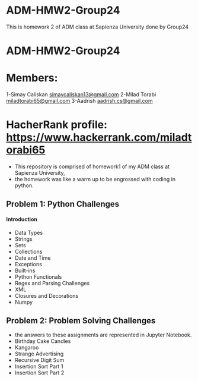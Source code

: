 # ADM-HMW2-Group24
This is homework 2 of ADM class at Sapienza University done by Group24

# ADM-HMW2-Group24
# Members: 
1-Simay Caliskan simaycaliskan13@gmail.com
2-Milad Torabi miladtorabi65@gmail.com
3-Aadrish aadrish.cs@gmail.com
# HacherRank profile: https://www.hackerrank.com/miladtorabi65
- This repository is comprised of homework1 of my ADM class at Sapienza University, 
- the homework was like a warm up to be engrossed with coding in python. 
## Problem 1: Python Challenges
#### Introduction
+ Data Types
+ Strings
+ Sets
+ Collections
+ Date and Time
+ Exceptions
+ Built-ins
+ Python Functionals
+ Regex and Parsing Challenges
+ XML
+ Closures and Decorations
+ Numpy
##  Problem 2: Problem Solving Challenges
+ the answers to these assignments are represented in Jupyter Notebook.
+ Birthday Cake Candles
+ Kangaroo
+ Strange Advertising
+ Recursive Digit Sum
+ Insertion Sort Part 1
+ Insertion Sort Part 2
